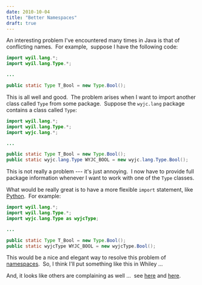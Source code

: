 ```yaml
---
date: 2010-10-04
title: "Better Namespaces"
draft: true
---
```


An interesting problem I've encountered many times in Java is that of conflicting names.  For example,  suppose I have the following code:

```java
import wyil.lang.*;
import wyil.lang.Type.*;

...

public static Type T_Bool = new Type.Bool();
```

This is all well and good.  The problem arises when I want to import another class called `Type` from some package.  Suppose the `wyjc.lang` package contains a class called `Type`:

```java
import wyil.lang.*;
import wyil.lang.Type.*;
import wyjc.lang.*;

...

public static Type T_Bool = new Type.Bool();
public static wyjc.lang.Type WYJC_BOOL = new wyjc.lang.Type.Bool();
```

This is not really a problem --- it's just annoying.  I now have to provide full package information whenever I want to work with one of the `Type` classes.

What would be really great is to have a more flexible `import` statement, like [Python](http://wikipedia.org/wiki/Python_(programming_language)).  For example:

```java
import wyil.lang.*;
import wyil.lang.Type.*;
import wyjc.lang.Type as wyjcType;

...

public static Type T_Bool = new Type.Bool();
public static wyjcType WYJC_BOOL = new wyjcType.Bool();
```

This would be a nice and elegant way to resolve this problem of [namespaces](http://wikipedia.org/wiki/Namespace_(computer_science)).  So, I think I'll put something like this in Whiley ...

And, it looks like others are complaining as well ...  see [here](http://www.jelovic.com/articles/java_namespaces_suck_big_time.htm) and [here](http://tech.jonathangardner.net/wiki/Why_Java_Sucks#import_is_Useless).